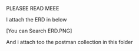 PLEASEE READ MEEE

I attach the ERD in below

[You can Search ERD.PNG]

And i attach too the postman collection in this folder

